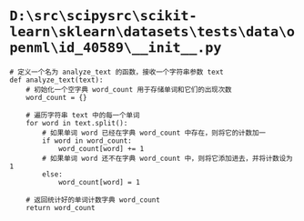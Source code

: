 # `D:\src\scipysrc\scikit-learn\sklearn\datasets\tests\data\openml\id_40589\__init__.py`

```
# 定义一个名为 analyze_text 的函数，接收一个字符串参数 text
def analyze_text(text):
    # 初始化一个空字典 word_count 用于存储单词和它们的出现次数
    word_count = {}
    
    # 遍历字符串 text 中的每一个单词
    for word in text.split():
        # 如果单词 word 已经在字典 word_count 中存在，则将它的计数加一
        if word in word_count:
            word_count[word] += 1
        # 如果单词 word 还不在字典 word_count 中，则将它添加进去，并将计数设为 1
        else:
            word_count[word] = 1
    
    # 返回统计好的单词计数字典 word_count
    return word_count
```